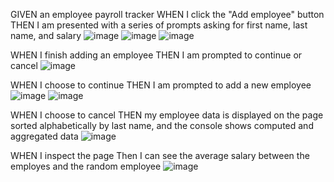 GIVEN an employee payroll tracker
WHEN I click the "Add employee" button
THEN I am presented with a series of prompts asking for first name, last name, and salary
![image](https://github.com/jlcastro1877/payRoll/assets/161878013/0ab98c89-37a4-44f2-9439-d011a6a5e081)
![image](https://github.com/jlcastro1877/payRoll/assets/161878013/648e53ca-6e02-4c8c-9c2c-bb1757ae74e2)
![image](https://github.com/jlcastro1877/payRoll/assets/161878013/90acbfdc-53c2-4377-990b-2d1e1631caec)

WHEN I finish adding an employee
THEN I am prompted to continue or cancel
![image](https://github.com/jlcastro1877/payRoll/assets/161878013/42ac6579-b035-42c3-b914-3b1f82212d53)

WHEN I choose to continue
THEN I am prompted to add a new employee
![image](https://github.com/jlcastro1877/payRoll/assets/161878013/948a6846-e463-45d1-8f6b-7fb32b651ee1)
![image](https://github.com/jlcastro1877/payRoll/assets/161878013/1f1e001d-934d-4f7a-ab1d-87785cf2fbce)

WHEN I choose to cancel
THEN my employee data is displayed on the page sorted alphabetically by last name, and the console shows computed and aggregated data
![image](https://github.com/jlcastro1877/payRoll/assets/161878013/b3f82859-094c-4bcf-aeb0-4052d27f3a73)


WHEN I inspect the page
Then I can see the average salary between the employes and the random employee
![image](https://github.com/jlcastro1877/payRoll/assets/161878013/29fcb2fe-03a6-4885-acfe-9c011a9193ad)

